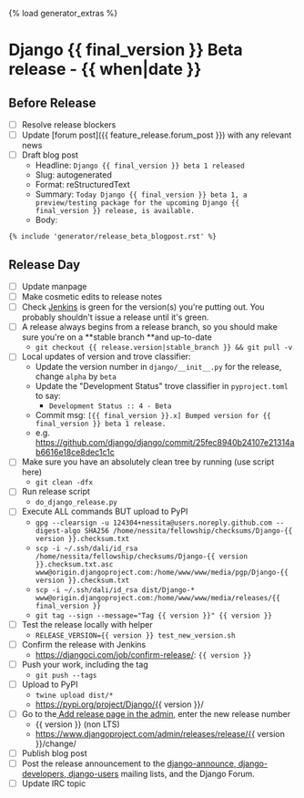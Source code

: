 {% load generator_extras %}

# Django {{ final_version }} Beta release - {{ when|date }}

## Before Release

- [ ] Resolve release blockers
- [ ] Update [forum post]({{ feature_release.forum_post }}) with any relevant news
- [ ] Draft blog post
  - Headline: `Django {{ final_version }} beta 1 released`
  - Slug: autogenerated
  - Format: reStructuredText
  - Summary: `Today Django {{ final_version }} beta 1, a preview/testing package for the upcoming Django {{ final_version }} release, is available.`
  - Body:
```
{% include 'generator/release_beta_blogpost.rst' %}
```


## Release Day

- [ ] Update manpage
- [ ] Make cosmetic edits to release notes
- [ ] Check [Jenkins](https://djangoci.com) is green for the version(s) you're putting out. You probably shouldn't issue a release until it's green.
- [ ] A release always begins from a release branch, so you should make sure you're on a **stable branch **and up-to-date
  - `git checkout {{ release.version|stable_branch }} && git pull -v`
- [ ] Local updates of version and trove classifier:
  - Update the version number in `django/__init__.py` for the release, change `alpha` by `beta`
  - Update the "Development Status" trove classifier in `pyproject.toml` to say:
    - `Development Status :: 4 - Beta`
  - Commit msg: `[{{ final_version }}.x] Bumped version for {{ final_version }} beta 1 release.`
  - e.g. https://github.com/django/django/commit/25fec8940b24107e21314ab6616e18ce8dec1c1c
- [ ] Make sure you have an absolutely clean tree by running (use script here)
  - `git clean -dfx`
- [ ] Run release script
  - `do_django_release.py`
- [ ] Execute ALL commands BUT upload to PyPI
  - `gpg --clearsign -u 124304+nessita@users.noreply.github.com --digest-algo SHA256 /home/nessita/fellowship/checksums/Django-{{ version }}.checksum.txt`
  - `scp -i ~/.ssh/dali/id_rsa /home/nessita/fellowship/checksums/Django-{{ version }}.checksum.txt.asc www@origin.djangoproject.com:/home/www/www/media/pgp/Django-{{ version }}.checksum.txt`
  - `scp -i ~/.ssh/dali/id_rsa dist/Django-* www@origin.djangoproject.com:/home/www/www/media/releases/{{ final_version }}`
  - `git tag --sign --message="Tag {{ version }}" {{ version }}`
- [ ] Test the release locally with helper
  - `RELEASE_VERSION={{ version }} test_new_version.sh`
- [ ] Confirm the release with Jenkins
  - https://djangoci.com/job/confirm-release/: `{{ version }}`
- [ ] Push your work, including the tag
  - `git push --tags`
- [ ] Upload to PyPI
  - `twine upload dist/*`
  - https://pypi.org/project/Django/{{ version }}/
- [ ] Go to the[ Add release page in the admin](https://www.djangoproject.com/admin/releases/release/add/), enter the new release number
  - {{ version }} (non LTS)
  - https://www.djangoproject.com/admin/releases/release/{{ version }}/change/
- [ ] Publish blog post
- [ ] Post the release announcement to the [django-announce](https://docs.djangoproject.com/en/dev/internals/mailing-lists/#django-announce-mailing-list),[ django-developers](https://docs.djangoproject.com/en/dev/internals/mailing-lists/#django-developers-mailing-list),[ django-users](https://docs.djangoproject.com/en/dev/internals/mailing-lists/#django-users-mailing-list) mailing lists, and the Django Forum. 
- [ ] Update IRC topic
